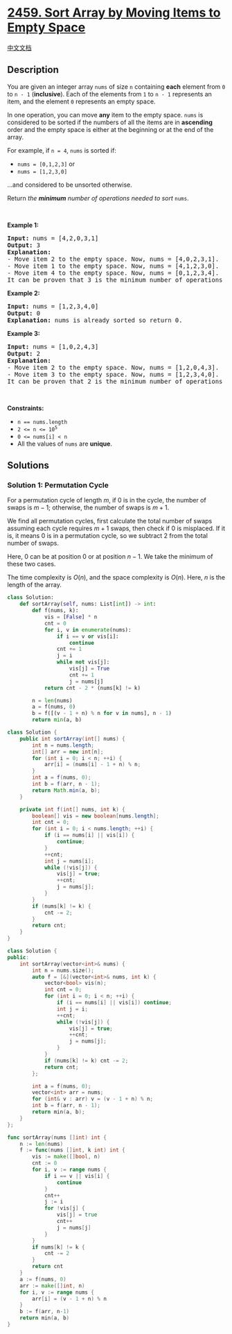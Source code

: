 # [2459. Sort Array by Moving Items to Empty Space](https://leetcode.com/problems/sort-array-by-moving-items-to-empty-space)

[中文文档](/solution/2400-2499/2459.Sort%20Array%20by%20Moving%20Items%20to%20Empty%20Space/README.md)

<!-- tags:Greedy,Array,Sorting -->

## Description

<p>You are given an integer array <code>nums</code> of size <code>n</code> containing <strong>each</strong> element from <code>0</code> to <code>n - 1</code> (<strong>inclusive</strong>). Each of the elements from <code>1</code> to <code>n - 1</code> represents an item, and the element <code>0</code> represents an empty space.</p>

<p>In one operation, you can move <strong>any</strong> item to the empty space. <code>nums</code> is considered to be sorted if the numbers of all the items are in <strong>ascending</strong> order and the empty space is either at the beginning or at the end of the array.</p>

<p>For example, if <code>n = 4</code>, <code>nums</code> is sorted if:</p>

<ul>
	<li><code>nums = [0,1,2,3]</code> or</li>
	<li><code>nums = [1,2,3,0]</code></li>
</ul>

<p>...and considered to be unsorted otherwise.</p>

<p>Return <em>the <strong>minimum</strong> number of operations needed to sort </em><code>nums</code>.</p>

<p>&nbsp;</p>
<p><strong class="example">Example 1:</strong></p>

<pre>
<strong>Input:</strong> nums = [4,2,0,3,1]
<strong>Output:</strong> 3
<strong>Explanation:</strong>
- Move item 2 to the empty space. Now, nums = [4,0,2,3,1].
- Move item 1 to the empty space. Now, nums = [4,1,2,3,0].
- Move item 4 to the empty space. Now, nums = [0,1,2,3,4].
It can be proven that 3 is the minimum number of operations needed.
</pre>

<p><strong class="example">Example 2:</strong></p>

<pre>
<strong>Input:</strong> nums = [1,2,3,4,0]
<strong>Output:</strong> 0
<strong>Explanation:</strong> nums is already sorted so return 0.
</pre>

<p><strong class="example">Example 3:</strong></p>

<pre>
<strong>Input:</strong> nums = [1,0,2,4,3]
<strong>Output:</strong> 2
<strong>Explanation:</strong>
- Move item 2 to the empty space. Now, nums = [1,2,0,4,3].
- Move item 3 to the empty space. Now, nums = [1,2,3,4,0].
It can be proven that 2 is the minimum number of operations needed.
</pre>

<p>&nbsp;</p>
<p><strong>Constraints:</strong></p>

<ul>
	<li><code>n == nums.length</code></li>
	<li><code>2 &lt;= n &lt;= 10<sup>5</sup></code></li>
	<li><code>0 &lt;= nums[i] &lt; n</code></li>
	<li>All the values of <code>nums</code> are <strong>unique</strong>.</li>
</ul>

## Solutions

### Solution 1: Permutation Cycle

For a permutation cycle of length $m$, if $0$ is in the cycle, the number of swaps is $m-1$; otherwise, the number of swaps is $m+1$.

We find all permutation cycles, first calculate the total number of swaps assuming each cycle requires $m+1$ swaps, then check if $0$ is misplaced. If it is, it means $0$ is in a permutation cycle, so we subtract $2$ from the total number of swaps.

Here, $0$ can be at position $0$ or at position $n-1$. We take the minimum of these two cases.

The time complexity is $O(n)$, and the space complexity is $O(n)$. Here, $n$ is the length of the array.

<!-- tabs:start -->

```python
class Solution:
    def sortArray(self, nums: List[int]) -> int:
        def f(nums, k):
            vis = [False] * n
            cnt = 0
            for i, v in enumerate(nums):
                if i == v or vis[i]:
                    continue
                cnt += 1
                j = i
                while not vis[j]:
                    vis[j] = True
                    cnt += 1
                    j = nums[j]
            return cnt - 2 * (nums[k] != k)

        n = len(nums)
        a = f(nums, 0)
        b = f([(v - 1 + n) % n for v in nums], n - 1)
        return min(a, b)
```

```java
class Solution {
    public int sortArray(int[] nums) {
        int n = nums.length;
        int[] arr = new int[n];
        for (int i = 0; i < n; ++i) {
            arr[i] = (nums[i] - 1 + n) % n;
        }
        int a = f(nums, 0);
        int b = f(arr, n - 1);
        return Math.min(a, b);
    }

    private int f(int[] nums, int k) {
        boolean[] vis = new boolean[nums.length];
        int cnt = 0;
        for (int i = 0; i < nums.length; ++i) {
            if (i == nums[i] || vis[i]) {
                continue;
            }
            ++cnt;
            int j = nums[i];
            while (!vis[j]) {
                vis[j] = true;
                ++cnt;
                j = nums[j];
            }
        }
        if (nums[k] != k) {
            cnt -= 2;
        }
        return cnt;
    }
}
```

```cpp
class Solution {
public:
    int sortArray(vector<int>& nums) {
        int n = nums.size();
        auto f = [&](vector<int>& nums, int k) {
            vector<bool> vis(n);
            int cnt = 0;
            for (int i = 0; i < n; ++i) {
                if (i == nums[i] || vis[i]) continue;
                int j = i;
                ++cnt;
                while (!vis[j]) {
                    vis[j] = true;
                    ++cnt;
                    j = nums[j];
                }
            }
            if (nums[k] != k) cnt -= 2;
            return cnt;
        };

        int a = f(nums, 0);
        vector<int> arr = nums;
        for (int& v : arr) v = (v - 1 + n) % n;
        int b = f(arr, n - 1);
        return min(a, b);
    }
};
```

```go
func sortArray(nums []int) int {
	n := len(nums)
	f := func(nums []int, k int) int {
		vis := make([]bool, n)
		cnt := 0
		for i, v := range nums {
			if i == v || vis[i] {
				continue
			}
			cnt++
			j := i
			for !vis[j] {
				vis[j] = true
				cnt++
				j = nums[j]
			}
		}
		if nums[k] != k {
			cnt -= 2
		}
		return cnt
	}
	a := f(nums, 0)
	arr := make([]int, n)
	for i, v := range nums {
		arr[i] = (v - 1 + n) % n
	}
	b := f(arr, n-1)
	return min(a, b)
}
```

<!-- tabs:end -->

<!-- end -->
